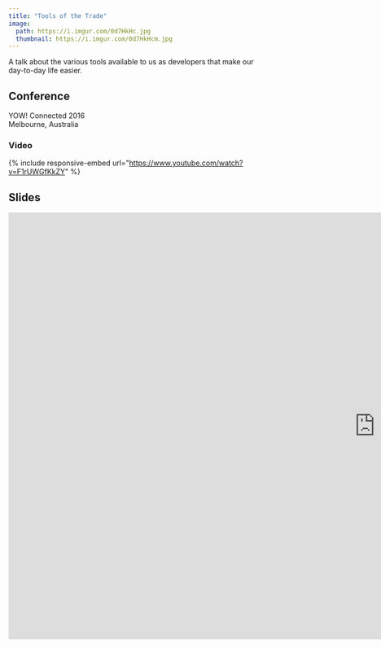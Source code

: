 ```yaml
---
title: "Tools of the Trade"
image:
  path: https://i.imgur.com/0d7HkHc.jpg
  thumbnail: https://i.imgur.com/0d7HkHcm.jpg
---
```

A talk about the various tools available to us as developers that make our day-to-day life easier.


## Conference
YOW! Connected 2016  
Melbourne, Australia


### Video
{% include responsive-embed url="https://www.youtube.com/watch?v=F1rUWGfKkZY" %}


## Slides
<div class="responsive-embed responsive-embed-16by9">
  <iframe src="https://docs.google.com/presentation/d/e/2PACX-1vSbr5EjcUnht009oCkIorXKU-08sFNKZMioymRgGBYDQ2QhW4o1mltapEf01LCWcW42re_cA6QExUZ9/embed?start=false&loop=false&delayms=3000" frameborder="0" width="1440" height="839" allowfullscreen="true" mozallowfullscreen="true" webkitallowfullscreen="true"></iframe>
</div>


